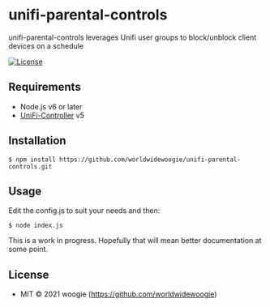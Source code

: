 # unifi-parental-controls

unifi-parental-controls leverages Unifi user groups to block/unblock client devices on a schedule

[![License][mit-badge]][mit-url]

## Requirements

* Node.js v6 or later
* [UniFi-Controller](https://www.ubnt.com/download/unifi) v5

## Installation

`$ npm install https://github.com/worldwidewoogie/unifi-parental-controls.git`

## Usage

Edit the config.js to suit your needs and then:

`$ node index.js`

This is a work in progress. Hopefully that will mean better documentation at some point.

## License

* MIT © 2021 woogie (https://github.com/worldwidewoogie)

[mit-badge]: https://img.shields.io/badge/License-MIT-blue.svg?style=flat
[mit-url]: LICENSE
